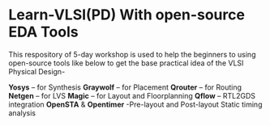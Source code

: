 # Learn-VLSI(PD) With open-source EDA Tools
This respository of 5-day workshop is used to help the beginners to using open-source tools like below to get the base practical idea of the VLSI Physical Design- 


**Yosys** – for Synthesis
**Graywolf** – for Placement
**Qrouter** – for Routing
**Netgen** – for LVS
**Magic** – for Layout and Floorplanning
**Qflow** – RTL2GDS integration
**OpenSTA** & **Opentimer** -Pre-layout and Post-layout Static timing analysis
